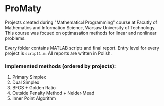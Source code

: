# ProMaty

Projects created during "Mathematical Programming" course at Facutly of Mathematics and Information Science, Warsaw University of Technology. This course was focued on optimasation methods for linear and nonlinear problems.

Every folder contains MATLAB scripts and final report. Entry level for every project is `script1.m`. All reports are written in Polish.

### Implemented methods (ordered by projects):
1. Primary Simplex
1. Dual Simplex
1. BFGS + Golden Ratio
1. Outside Penalty Method + Nelder-Mead
1. Inner Point Algorithm
